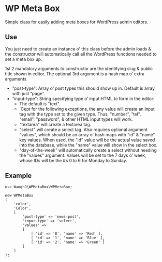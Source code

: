 WP Meta Box
=========================

Simple class for easily adding meta boxes for WordPress admin editors.

## Use

You just need to create an instance o' this class before the admin loads & the constructor will automatically call all the WordPress functions needed to set a meta box up.

1st 2 mandatory arguments to constructor are the identifying slug & public title shown in editor. The optional 3rd argument is a hash map o' extra arguments.

* "post-type": Array o' post types this should show up in. Default is array with just "page".
* "input-type": String specifying type o' input HTML to form in the editor:
	* The default is "text".
	* 'Cept for the following exceptions, the any value will create an input tag with the type set to the given type. Thus, "number", "tel", "email", "password", & other HTML input types will work.
	* "textarea" will create a textarea tag.
	* "select" will create a select tag. Also requires optional argument "values", which should be an array o' hash maps with "id" & "name" key values. When used, the "id" value will be the actual value saved into the database, while the "name" value will show in the select box.
	* "day-of-the-week" will automatically create a select without needing the "values" argument. Values will be set to the 7 days o' week, whose IDs will be the #s 0 to 6 for Monday to Sunday.

## Example

	use WaughJ\WPMetaBox\WPMetaBox;

	new WPMetaBox
	(
		'color',
		'Color',
		[
			'post-type' => 'news-post',
			'input-type' => 'select',
			'values' =>
			[
				[ 'id' => '0', 'name' => 'Red' ],
				[ 'id' => '1', 'name' => 'Blue' ],
				[ 'id' => '2', 'name' => 'Green' ]
			]
		]
	);
